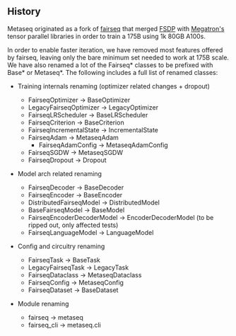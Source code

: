 
## History
Metaseq originated as a fork of [fairseq](https://github.com/pytorch/fairseq) that merged [FSDP](https://fairscale.readthedocs.io/en/stable/api/nn/fsdp.html) with [Megatron's](https://github.com/ngoyal2707/Megatron-LM/tree/fairseq_v2) tensor parallel libraries in order to train a 175B using 1k 80GB A100s.

In order to enable faster iteration, we have removed most features offered by fairseq, leaving only the bare minimum set needed to work at 175B scale.  We have also renamed a lot of the Fairseq* classes to be prefixed with Base* or Metaseq*.  The following includes a full list of renamed classes:
* Training internals renaming (optimizer related changes + dropout)
  * FairseqOptimizer &rarr; BaseOptimizer 
  * LegacyFairseqOptimizer &rarr; LegacyOptimizer
  * FairseqLRScheduler &rarr; BaseLRScheduler 
  * FairseqCriterion &rarr; BaseCriterion
  * FairseqIncrementalState &rarr; IncrementalState
  * FairseqAdam &rarr; MetaseqAdam
    *  FairseqAdamConfig &rarr; MetaseqAdamConfig
  * FairseqSGDW &rarr; MetaseqSGDW 
  * FairseqDropout &rarr; Dropout 

* Model arch related renaming
  * FairseqDecoder &rarr; BaseDecoder 
  * FairseqEncoder &rarr; BaseEncoder 
  * DistributedFairseqModel &rarr; DistributedModel 
  * BaseFairseqModel &rarr; BaseModel 
  * FairseqEncoderDecoderModel &rarr; EncoderDecoderModel (to be ripped out, only affected tests)
  * FairseqLanguageModel &rarr; LanguageModel

* Config and circuitry renaming 
  * FairseqTask &rarr; BaseTask 
  * LegacyFairseqTask &rarr; LegacyTask 
  * FairseqDataclass &rarr; MetaseqDataclass 
  * FairseqConfig &rarr; MetaseqConfig 
  * FairseqDataset &rarr; BaseDataset

* Module renaming
  * fairseq &rarr; metaseq
  * fairseq_cli &rarr; metaseq.cli